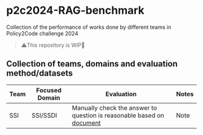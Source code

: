 # p2c2024-RAG-benchmark
Collection of the performance of works done by different teams in Policy2Code challenge 2024
> ⚠️This repository is WIP🚧
## Collection of teams, domains and evaluation method/datasets
|Team|Focused Domain|Evaluation|Notes|
|----|--------------|----------|-----|
|SSI | SSI/SSDI     |Manually check the answer to question is reasonable based on [document](.)|Note|

